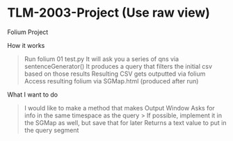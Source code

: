 # TLM-2003-Project (Use raw view)
Folium Project

How it works
  > Run folium 01 test.py
  > It will ask you a series of qns via sentenceGenerator()
  > It produces a query that filters the initial csv based on those results
  > Resulting CSV gets outputted via folium
  > Access resulting folium via SGMap.html (produced after run)
  
What I want to do
  > I would like to make a method that makes Output Window
  > Asks for info in the same timespace as the query
    > If possible, implement it in the SGMap as well, but save that for later
  > Returns a text value to put in the query segment
